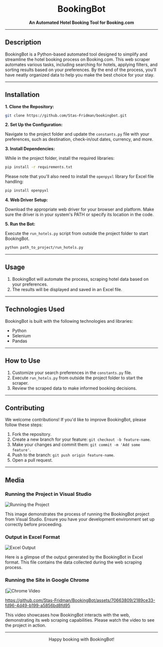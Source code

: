 
<h1 align="center">BookingBot</h1>

<p align="center">
  <b>An Automated Hotel Booking Tool for Booking.com</b>
</p>


---

## Description

BookingBot is a Python-based automated tool designed to simplify and streamline the hotel booking process on Booking.com. This web scraper automates various tasks, including searching for hotels, applying filters, and sorting results based on your preferences. By the end of the process, you'll have neatly organized data to help you make the best choice for your stay.

---

## Installation

**1. Clone the Repository:**

```bash
git clone https://github.com/Stas-Fridman/bookingbot.git
```

**2. Set Up the Configuration:**

Navigate to the project folder and update the `constants.py` file with your preferences, such as destination, check-in/out dates, currency, and more.

**3. Install Dependencies:**

While in the project folder, install the required libraries:

```bash
pip install -r requirements.txt
```

Please note that you'll also need to install the `openpyxl` library for Excel file handling:

```bash
pip install openpyxl
```

**4. Web Driver Setup:**

Download the appropriate web driver for your browser and platform. Make sure the driver is in your system's PATH or specify its location in the code.

**5. Run the Bot:**

Execute the `run_hotels.py` script from outside the project folder to start BookingBot.

```bash
python path_to_project/run_hotels.py
```

---

## Usage

1. BookingBot will automate the process, scraping hotel data based on your preferences.
2. The results will be displayed and saved in an Excel file.

---

## Technologies Used

BookingBot is built with the following technologies and libraries:

- Python
- Selenium
- Pandas

---

## How to Use

1. Customize your search preferences in the `constants.py` file.
2. Execute `run_hotels.py` from outside the project folder to start the scraper.
3. Review the scraped data to make informed booking decisions.

---

## Contributing

We welcome contributions! If you'd like to improve BookingBot, please follow these steps:

1. Fork the repository.
2. Create a new branch for your feature: `git checkout -b feature-name`.
3. Make your changes and commit them: `git commit -m 'Add some feature'`.
4. Push to the branch: `git push origin feature-name`.
5. Open a pull request.

---

## Media

### Running the Project in Visual Studio
![Running the Project](https://github.com/Stas-Fridman/BookingBot/assets/70663809/4f2f3a9a-a562-41d9-a287-187d87810691)

This image demonstrates the process of running the BookingBot project from Visual Studio. Ensure you have your development environment set up correctly before proceeding.

### Output in Excel Format
![Excel Output](https://github.com/Stas-Fridman/BookingBot/assets/70663809/78009ced-10aa-4fbd-a474-757b1c288e2b)

Here is a glimpse of the output generated by the BookingBot in Excel format. This file contains the data collected during the web scraping process.

### Running the Site in Google Chrome
[![Chrome Video](https://www.youtube.com/watch?v=your_video_id)

https://github.com/Stas-Fridman/BookingBot/assets/70663809/2189ce33-fd96-4d49-b199-a5856bd8fd95


This video showcases how BookingBot interacts with the web, demonstrating its web scraping capabilities. Please watch the video to see the project in action.

---
<p align="center">
  Happy booking with BookingBot!
</p>
